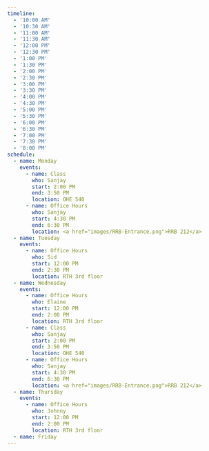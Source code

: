 ```yaml
---
timeline:
  - '10:00 AM'
  - '10:30 AM'
  - '11:00 AM'
  - '11:30 AM'
  - '12:00 PM'
  - '12:30 PM'
  - '1:00 PM'
  - '1:30 PM'
  - '2:00 PM'
  - '2:30 PM'
  - '3:00 PM'
  - '3:30 PM'
  - '4:00 PM'
  - '4:30 PM'
  - '5:00 PM'
  - '5:30 PM'
  - '6:00 PM'
  - '6:30 PM'
  - '7:00 PM'
  - '7:30 PM'
  - '8:00 PM'
schedule:
  - name: Monday
    events:
      - name: Class
        who: Sanjay
        start: 2:00 PM
        end: 3:50 PM
        location: OHE 540
      - name: Office Hours
        who: Sanjay
        start: 4:30 PM
        end: 6:30 PM
        location: <a href="images/RRB-Entrance.png">RRB 212</a>
  - name: Tuesday
    events:
      - name: Office Hours
        who: Sid
        start: 12:00 PM
        end: 2:30 PM
        location: RTH 3rd floor
  - name: Wednesday
    events:
      - name: Office Hours
        who: Elaine
        start: 12:00 PM
        end: 2:00 PM
        location: RTH 3rd floor
      - name: Class
        who: Sanjay
        start: 2:00 PM
        end: 3:50 PM
        location: OHE 540
      - name: Office Hours
        who: Sanjay
        start: 4:30 PM
        end: 6:30 PM
        location: <a href="images/RRB-Entrance.png">RRB 212</a>
  - name: Thursday
    events:
      - name: Office Hours
        who: Johnny
        start: 12:00 PM
        end: 2:00 PM
        location: RTH 3rd floor
  - name: Friday
---
```

